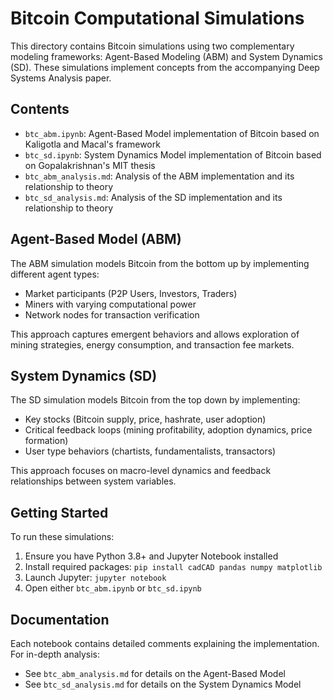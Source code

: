 # Bitcoin Computational Simulations

This directory contains Bitcoin simulations using two complementary modeling frameworks: Agent-Based Modeling (ABM) and System Dynamics (SD). These simulations implement concepts from the accompanying Deep Systems Analysis paper.

## Contents

- `btc_abm.ipynb`: Agent-Based Model implementation of Bitcoin based on Kaligotla and Macal's framework
- `btc_sd.ipynb`: System Dynamics Model implementation of Bitcoin based on Gopalakrishnan's MIT thesis
- `btc_abm_analysis.md`: Analysis of the ABM implementation and its relationship to theory
- `btc_sd_analysis.md`: Analysis of the SD implementation and its relationship to theory

## Agent-Based Model (ABM)

The ABM simulation models Bitcoin from the bottom up by implementing different agent types:
- Market participants (P2P Users, Investors, Traders)
- Miners with varying computational power
- Network nodes for transaction verification

This approach captures emergent behaviors and allows exploration of mining strategies, energy consumption, and transaction fee markets.

## System Dynamics (SD)

The SD simulation models Bitcoin from the top down by implementing:
- Key stocks (Bitcoin supply, price, hashrate, user adoption)
- Critical feedback loops (mining profitability, adoption dynamics, price formation)
- User type behaviors (chartists, fundamentalists, transactors)

This approach focuses on macro-level dynamics and feedback relationships between system variables.

## Getting Started

To run these simulations:

1. Ensure you have Python 3.8+ and Jupyter Notebook installed
2. Install required packages: `pip install cadCAD pandas numpy matplotlib`
3. Launch Jupyter: `jupyter notebook`
4. Open either `btc_abm.ipynb` or `btc_sd.ipynb`

## Documentation

Each notebook contains detailed comments explaining the implementation. For in-depth analysis:
- See `btc_abm_analysis.md` for details on the Agent-Based Model
- See `btc_sd_analysis.md` for details on the System Dynamics Model